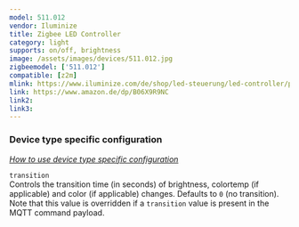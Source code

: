 ```yaml
---
model: 511.012
vendor: Iluminize
title: Zigbee LED Controller 
category: light
supports: on/off, brightness
image: /assets/images/devices/511.012.jpg
zigbeemodel: ['511.012']
compatible: [z2m]
mlink: https://www.iluminize.com/de/shop/led-steuerung/led-controller/product/520-511-012-zigbee-controller-8a.html
link: https://www.amazon.de/dp/B06X9R9NC
link2: 
link3: 
---
```

### Device type specific configuration
*[How to use device type specific configuration](https://www.zigbee2mqtt.io/information/configuration)*


`transition`   
Controls the transition time (in seconds) of brightness,
colortemp (if applicable) and color (if applicable) changes. Defaults to `0` (no transition).
Note that this value is overridden if a `transition` value is present in the MQTT command payload. 

